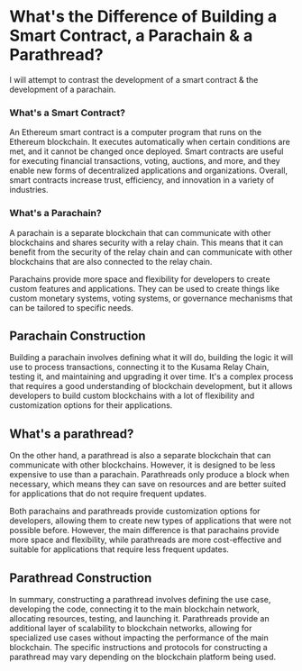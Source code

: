 # What's the Difference of Building a Smart Contract, a Parachain & a Parathread?
I will attempt to contrast the development of a smart contract &amp; the development of a parachain.

### What's a Smart Contract?

An Ethereum smart contract is a computer program that runs on the Ethereum blockchain. It executes automatically when certain conditions are met, and it cannot be changed once deployed. Smart contracts are useful for executing financial transactions, voting, auctions, and more, and they enable new forms of decentralized applications and organizations. Overall, smart contracts increase trust, efficiency, and innovation in a variety of industries.

### What's a Parachain?

A parachain is a separate blockchain that can communicate with other blockchains and shares security with a relay chain. This means that it can benefit from the security of the relay chain and can communicate with other blockchains that are also connected to the relay chain.

Parachains provide more space and flexibility for developers to create custom features and applications. They can be used to create things like custom monetary systems, voting systems, or governance mechanisms that can be tailored to specific needs.

## Parachain Construction

Building a parachain involves defining what it will do, building the logic it will use to process transactions, connecting it to the Kusama Relay Chain, testing it, and maintaining and upgrading it over time. It's a complex process that requires a good understanding of blockchain development, but it allows developers to build custom blockchains with a lot of flexibility and customization options for their applications.

## What's a parathread?
On the other hand, a parathread is also a separate blockchain that can communicate with other blockchains. However, it is designed to be less expensive to use than a parachain. Parathreads only produce a block when necessary, which means they can save on resources and are better suited for applications that do not require frequent updates.

Both parachains and parathreads provide customization options for developers, allowing them to create new types of applications that were not possible before. However, the main difference is that parachains provide more space and flexibility, while parathreads are more cost-effective and suitable for applications that require less frequent updates.

## Parathread Construction

In summary, constructing a parathread involves defining the use case, developing the code, connecting it to the main blockchain network, allocating resources, testing, and launching it. Parathreads provide an additional layer of scalability to blockchain networks, allowing for specialized use cases without impacting the performance of the main blockchain. The specific instructions and protocols for constructing a parathread may vary depending on the blockchain platform being used.
